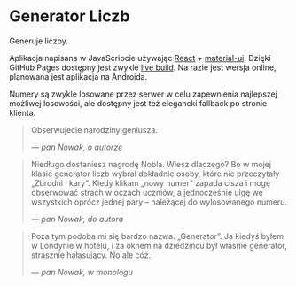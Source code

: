 # Generator Liczb

Generuje liczby.

Aplikacja napisana w JavaScripcie używając [React](https://reactjs.org) + [material-ui](https://material-ui.com). Dzięki GitHub Pages dostępny jest zwykle [live build](https://aleshkev.github.io/generator-liczb/). Na razie jest wersja online, planowana jest aplikacja na Androida.

Numery są zwykle losowane przez serwer w celu zapewnienia najlepszej możliwej losowości, ale dostępny jest też elegancki fallback po stronie klienta.

> Obserwujecie narodziny geniusza.
>
> <cite> &mdash; pan Nowak, o autorze

> Niedługo dostaniesz nagrodę Nobla. Wiesz dlaczego? Bo w mojej klasie generator liczb wybrał dokładnie osoby, które nie przeczytały „Zbrodni i kary”. Kiedy klikam „nowy numer” zapada cisza i mogę obserwować strach w oczach uczniów, a jednocześnie ulgę we wszystkich oprócz jednej pary – należącej do wylosowanego numeru.
>
> <cite> &mdash; pan Nowak, do autora

> Poza tym podoba mi się bardzo nazwa. „Generator”. Ja kiedyś byłem w Londynie w hotelu, i za oknem na dziedzińcu był właśnie generator, strasznie hałasujący. No ale cóż.
>
> <cite> &mdash; pan Nowak, w monologu

